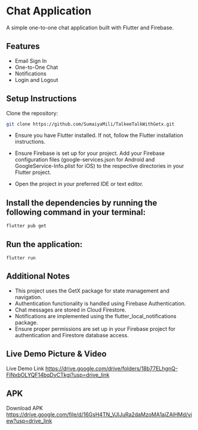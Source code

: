 # Chat Application
A simple one-to-one chat application built with Flutter and Firebase.

## Features
- Email Sign In
- One-to-One Chat
- Notifications
- Login and Logout

## Setup Instructions
Clone the repository:
```bash
git clone https://github.com/SumaiyaMili/TalkeeTalkWithGetx.git
```

- Ensure you have Flutter installed. If not, follow the Flutter installation instructions.

- Ensure Firebase is set up for your project. Add your Firebase configuration files (google-services.json for Android and GoogleService-Info.plist for iOS) to the respective directories in your Flutter project.

- Open the project in your preferred IDE or text editor.

## Install the dependencies by running the following command in your terminal:
```
flutter pub get
```
## Run the application:
```
flutter run
```
## Additional Notes
- This project uses the GetX package for state management and navigation.
- Authentication functionality is handled using Firebase Authentication.
- Chat messages are stored in Cloud Firestore.
- Notifications are implemented using the flutter_local_notifications package.
- Ensure proper permissions are set up in your Firebase project for authentication and Firestore database access.

## Live Demo Picture & Video
Live Demo Link https://drive.google.com/drive/folders/18b77ELhgnQ-FINxbOLYQF14bqDyCTkgi?usp=drive_link

## APK
Download APK https://drive.google.com/file/d/16GsH4TN_VJlJuRa2daMzoMA1ajZAlHMd/view?usp=drive_link